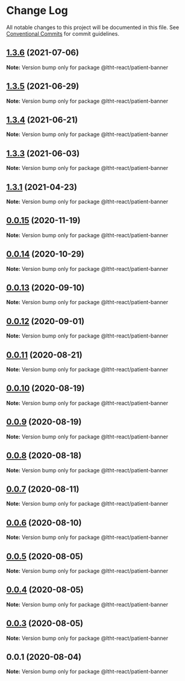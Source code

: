 # Change Log

All notable changes to this project will be documented in this file.
See [Conventional Commits](https://conventionalcommits.org) for commit guidelines.

## [1.3.6](https://github.com/ltht-epr/ltht-react/compare/@ltht-react/patient-banner@1.3.5...@ltht-react/patient-banner@1.3.6) (2021-07-06)

**Note:** Version bump only for package @ltht-react/patient-banner





## [1.3.5](https://github.com/ltht-epr/ltht-react/compare/@ltht-react/patient-banner@1.3.4...@ltht-react/patient-banner@1.3.5) (2021-06-29)

**Note:** Version bump only for package @ltht-react/patient-banner





## [1.3.4](https://github.com/ltht-epr/ltht-react/compare/@ltht-react/patient-banner@1.3.3...@ltht-react/patient-banner@1.3.4) (2021-06-21)

**Note:** Version bump only for package @ltht-react/patient-banner





## [1.3.3](https://github.com/ltht-epr/ltht-react/compare/@ltht-react/patient-banner@1.3.2...@ltht-react/patient-banner@1.3.3) (2021-06-03)

**Note:** Version bump only for package @ltht-react/patient-banner





## [1.3.1](https://github.com/ltht-epr/ltht-react/compare/@ltht-react/patient-banner@1.3.0...@ltht-react/patient-banner@1.3.1) (2021-04-23)

**Note:** Version bump only for package @ltht-react/patient-banner





## [0.0.15](https://github.com/ltht-epr/ltht-react/compare/@ltht-react/patient-banner@0.0.13...@ltht-react/patient-banner@0.0.15) (2020-11-19)

**Note:** Version bump only for package @ltht-react/patient-banner

## [0.0.14](https://github.com/ltht-epr/ltht-react/compare/@ltht-react/patient-banner@0.0.13...@ltht-react/patient-banner@0.0.14) (2020-10-29)

**Note:** Version bump only for package @ltht-react/patient-banner

## [0.0.13](https://github.com/ltht-epr/ltht-react/compare/@ltht-react/patient-banner@0.0.12...@ltht-react/patient-banner@0.0.13) (2020-09-10)

**Note:** Version bump only for package @ltht-react/patient-banner

## [0.0.12](https://github.com/ltht-epr/ltht-react/compare/@ltht-react/patient-banner@0.0.11...@ltht-react/patient-banner@0.0.12) (2020-09-01)

**Note:** Version bump only for package @ltht-react/patient-banner

## [0.0.11](https://github.com/ltht-epr/ltht-react/compare/@ltht-react/patient-banner@0.0.10...@ltht-react/patient-banner@0.0.11) (2020-08-21)

**Note:** Version bump only for package @ltht-react/patient-banner

## [0.0.10](https://github.com/ltht-epr/ltht-react/compare/@ltht-react/patient-banner@0.0.9...@ltht-react/patient-banner@0.0.10) (2020-08-19)

**Note:** Version bump only for package @ltht-react/patient-banner

## [0.0.9](https://github.com/ltht-epr/ltht-react/compare/@ltht-react/patient-banner@0.0.8...@ltht-react/patient-banner@0.0.9) (2020-08-19)

**Note:** Version bump only for package @ltht-react/patient-banner

## [0.0.8](https://github.com/ltht-epr/ltht-react/compare/@ltht-react/patient-banner@0.0.7...@ltht-react/patient-banner@0.0.8) (2020-08-18)

**Note:** Version bump only for package @ltht-react/patient-banner

## [0.0.7](https://github.com/ltht-epr/ltht-react/compare/@ltht-react/patient-banner@0.0.6...@ltht-react/patient-banner@0.0.7) (2020-08-11)

**Note:** Version bump only for package @ltht-react/patient-banner

## [0.0.6](https://github.com/ltht-epr/ltht-react/compare/@ltht-react/patient-banner@0.0.5...@ltht-react/patient-banner@0.0.6) (2020-08-10)

**Note:** Version bump only for package @ltht-react/patient-banner

## [0.0.5](https://github.com/ltht-epr/ltht-react/compare/@ltht-react/patient-banner@0.0.4...@ltht-react/patient-banner@0.0.5) (2020-08-05)

**Note:** Version bump only for package @ltht-react/patient-banner

## [0.0.4](https://github.com/ltht-epr/ltht-react/compare/@ltht-react/patient-banner@0.0.3...@ltht-react/patient-banner@0.0.4) (2020-08-05)

**Note:** Version bump only for package @ltht-react/patient-banner

## [0.0.3](https://github.com/ltht-epr/ltht-react/compare/@ltht-react/patient-banner@0.0.2...@ltht-react/patient-banner@0.0.3) (2020-08-05)

**Note:** Version bump only for package @ltht-react/patient-banner

## 0.0.1 (2020-08-04)

**Note:** Version bump only for package @ltht-react/patient-banner
